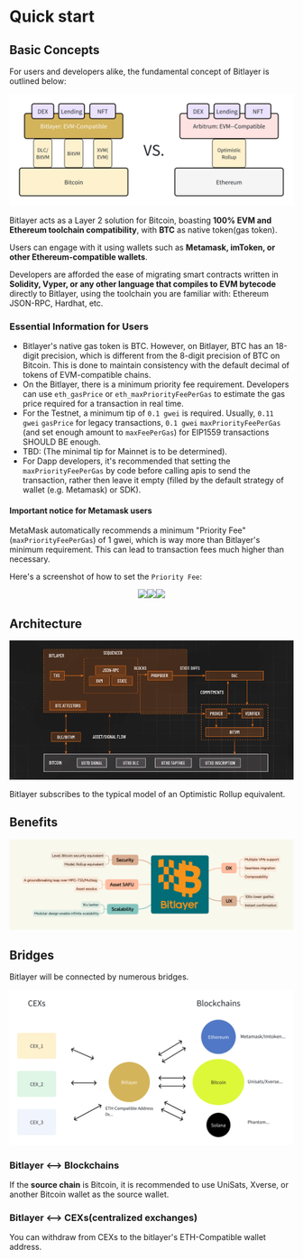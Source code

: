 # Quick start

## Basic Concepts

For users and developers alike, the fundamental concept of Bitlayer is outlined below:

![analog](images/analog-btc-eth.png)

Bitlayer acts as a Layer 2 solution for Bitcoin, boasting **100% EVM and Ethereum toolchain compatibility**, with **BTC** as native token(gas token).

Users can engage with it using wallets such as **Metamask, imToken, or other Ethereum-compatible wallets**.

Developers are afforded the ease of migrating smart contracts written in **Solidity, Vyper, or any other language that compiles to EVM bytecode** directly to Bitlayer, using the toolchain you are familiar with: Ethereum JSON-RPC, Hardhat, etc.

### Essential Information for Users

- Bitlayer's native gas token is BTC. However, on Bitlayer, BTC has an 18-digit precision, which is different from the 8-digit precision of BTC on Bitcoin. This is done to maintain consistency with the default decimal of tokens of EVM-compatible chains.
- On the Bitlayer, there is a minimum priority fee requirement. Developers can use `eth_gasPrice` or `eth_maxPriorityFeePerGas` to estimate the gas price required for a transaction in real time.
- For the Testnet, a minimum tip of `0.1 gwei` is required. Usually, `0.11 gwei` `gasPrice` for legacy transactions, `0.1 gwei` `maxPriorityFeePerGas` (and set enough amount to `maxFeePerGas`) for EIP1559 transactions SHOULD BE enough.
- TBD: (The minimal tip for Mainnet is to be determined).
- For Dapp developers, it's recommended that setting the `maxPriorityFeePerGas` by code before calling apis to send the transaction, rather then leave it empty (filled by the default strategy of wallet (e.g. Metamask) or SDK).

#### Important notice for Metamask users

MetaMask automatically recommends a minimum "Priority Fee" (`maxPriorityFeePerGas`) of 1 gwei, which is way more than Bitlayer's minimum requirement. This can lead to transaction fees much higher than necessary.

Here's a screenshot of how to set the `Priority Fee`:

<center class="half">
    <img src="/images/metamask_tip_1.png" width="252"/><img src="/images/metamask_tip_2.png" width="252"/><img src="/images/metamask_tip_3.png" width="252"/>
</center>

## Architecture

![arch](images/architecture.png)

Bitlayer subscribes to the typical model of an Optimistic Rollup equivalent.

## Benefits

![benefits](images/benefit.png)

## Bridges

Bitlayer will be connected by numerous bridges.

![bridges](images/bitlayer-bridges.png)


### Bitlayer \<\-\-\> Blockchains
If the **source chain** is Bitcoin, it is recommended to use UniSats, Xverse, or another Bitcoin wallet as the source wallet.

### Bitlayer \<\-\-\> CEXs(centralized exchanges)

You can withdraw from CEXs to the bitlayer's ETH-Compatible wallet address.